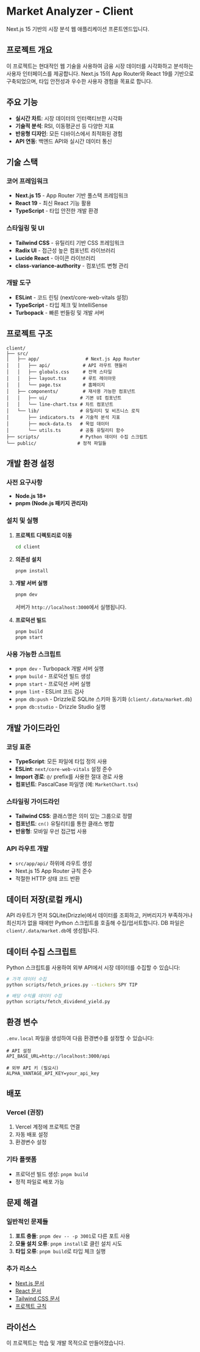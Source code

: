 # Market Analyzer - Client

Next.js 15 기반의 시장 분석 웹 애플리케이션 프론트엔드입니다.

## 프로젝트 개요

이 프로젝트는 현대적인 웹 기술을 사용하여 금융 시장 데이터를 시각화하고 분석하는 사용자 인터페이스를 제공합니다. Next.js 15의 App Router와 React 19를 기반으로 구축되었으며, 타입 안전성과 우수한 사용자 경험을 목표로 합니다.

## 주요 기능

- **실시간 차트**: 시장 데이터의 인터랙티브한 시각화
- **기술적 분석**: RSI, 이동평균선 등 다양한 지표
- **반응형 디자인**: 모든 디바이스에서 최적화된 경험
- **API 연동**: 백엔드 API와 실시간 데이터 통신

## 기술 스택

### 코어 프레임워크

- **Next.js 15** - App Router 기반 풀스택 프레임워크
- **React 19** - 최신 React 기능 활용
- **TypeScript** - 타입 안전한 개발 환경

### 스타일링 및 UI

- **Tailwind CSS** - 유틸리티 기반 CSS 프레임워크
- **Radix UI** - 접근성 높은 컴포넌트 라이브러리
- **Lucide React** - 아이콘 라이브러리
- **class-variance-authority** - 컴포넌트 변형 관리

### 개발 도구

- **ESLint** - 코드 린팅 (next/core-web-vitals 설정)
- **TypeScript** - 타입 체크 및 IntelliSense
- **Turbopack** - 빠른 번들링 및 개발 서버

## 프로젝트 구조

```
client/
├── src/
│   ├── app/                 # Next.js App Router
│   │   ├── api/            # API 라우트 핸들러
│   │   ├── globals.css     # 전역 스타일
│   │   ├── layout.tsx      # 루트 레이아웃
│   │   └── page.tsx        # 홈페이지
│   ├── components/         # 재사용 가능한 컴포넌트
│   │   ├── ui/            # 기본 UI 컴포넌트
│   │   └── line-chart.tsx # 차트 컴포넌트
│   └── lib/               # 유틸리티 및 비즈니스 로직
│       ├── indicators.ts  # 기술적 분석 지표
│       ├── mock-data.ts   # 목업 데이터
│       └── utils.ts       # 공통 유틸리티 함수
├── scripts/               # Python 데이터 수집 스크립트
└── public/               # 정적 파일들
```

## 개발 환경 설정

### 사전 요구사항

- **Node.js 18+**
- **pnpm (Node.js 패키지 관리자)**

### 설치 및 실행

1. **프로젝트 디렉토리로 이동**

   ```bash
   cd client
   ```

2. **의존성 설치**

   ```bash
   pnpm install
   ```

3. **개발 서버 실행**

   ```bash
   pnpm dev
   ```

   서버가 `http://localhost:3000`에서 실행됩니다.

4. **프로덕션 빌드**
   ```bash
   pnpm build
   pnpm start
   ```

### 사용 가능한 스크립트

- `pnpm dev` - Turbopack 개발 서버 실행
- `pnpm build` - 프로덕션 빌드 생성
- `pnpm start` - 프로덕션 서버 실행
- `pnpm lint` - ESLint 코드 검사
- `pnpm db:push` - Drizzle로 SQLite 스키마 동기화 (`client/.data/market.db`)
- `pnpm db:studio` - Drizzle Studio 실행

## 개발 가이드라인

### 코딩 표준

- **TypeScript**: 모든 파일에 타입 정의 사용
- **ESLint**: `next/core-web-vitals` 설정 준수
- **Import 경로**: `@/` prefix를 사용한 절대 경로 사용
- **컴포넌트**: PascalCase 파일명 (예: `MarketChart.tsx`)

### 스타일링 가이드라인

- **Tailwind CSS**: 클래스명은 의미 있는 그룹으로 정렬
- **컴포넌트**: `cn()` 유틸리티를 통한 클래스 병합
- **반응형**: 모바일 우선 접근법 사용

### API 라우트 개발

- `src/app/api/` 하위에 라우트 생성
- Next.js 15 App Router 규칙 준수
- 적절한 HTTP 상태 코드 반환

## 데이터 저장(로컬 캐시)

API 라우트가 먼저 SQLite(Drizzle)에서 데이터를 조회하고, 커버리지가 부족하거나 최신치가 없을 때에만 Python 스크립트를 호출해 수집/업서트합니다. DB 파일은 `client/.data/market.db`에 생성됩니다.

## 데이터 수집 스크립트

Python 스크립트를 사용하여 외부 API에서 시장 데이터를 수집할 수 있습니다:

```bash
# 가격 데이터 수집
python scripts/fetch_prices.py --tickers SPY TIP

# 배당 수익률 데이터 수집
python scripts/fetch_dividend_yield.py
```

## 환경 변수

`.env.local` 파일을 생성하여 다음 환경변수를 설정할 수 있습니다:

```env
# API 설정
API_BASE_URL=http://localhost:3000/api

# 외부 API 키 (필요시)
ALPHA_VANTAGE_API_KEY=your_api_key
```

## 배포

### Vercel (권장)

1. Vercel 계정에 프로젝트 연결
2. 자동 배포 설정
3. 환경변수 설정

### 기타 플랫폼

- 프로덕션 빌드 생성: `pnpm build`
- 정적 파일로 배포 가능

## 문제 해결

### 일반적인 문제들

1. **포트 충돌**: `pnpm dev -- -p 3001`로 다른 포트 사용
2. **모듈 설치 오류**: `pnpm install`로 클린 설치 시도
3. **타입 오류**: `pnpm build`로 타입 체크 실행

### 추가 리소스

- [Next.js 문서](https://nextjs.org/docs)
- [React 문서](https://react.dev)
- [Tailwind CSS 문서](https://tailwindcss.com/docs)
- [프로젝트 규칙](./../CRUSH.md)

## 라이선스

이 프로젝트는 학습 및 개발 목적으로 만들어졌습니다.
